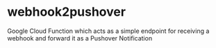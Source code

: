 # webhook2pushover
Google Cloud Function which acts as a simple endpoint for receiving a webhook and forward it as a Pushover Notification
